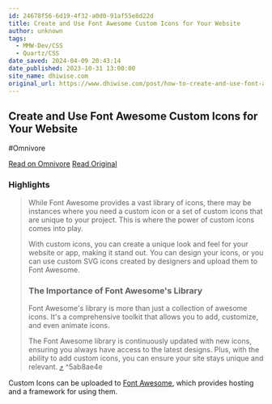 ```yaml
---
id: 24678f56-6d19-4f32-a0d0-91af55e8d22d
title: Create and Use Font Awesome Custom Icons for Your Website
author: unknown
tags:
  - MMW-Dev/CSS
  - Quartz/CSS
date_saved: 2024-04-09 20:43:14
date_published: 2023-10-31 13:00:00
site_name: dhiwise.com
original_url: https://www.dhiwise.com/post/how-to-create-and-use-font-awesome-custom-icons
---
```


## Create and Use Font Awesome Custom Icons for Your Website
#Omnivore

[Read on Omnivore](https://omnivore.app/me/https-www-dhiwise-com-post-how-to-create-and-use-font-awesome-cu-18ec20683c6)
[Read Original](https://www.dhiwise.com/post/how-to-create-and-use-font-awesome-custom-icons)

### Highlights

> While Font Awesome provides a vast library of icons, there may be instances where you need a custom icon or a set of custom icons that are unique to your project. This is where the power of custom icons comes into play.
> 
> With custom icons, you can create a unique look and feel for your website or app, making it stand out. You can design your icons, or you can use custom SVG icons created by designers and upload them to Font Awesome.
> 
> ### **The Importance of Font Awesome's Library**
> 
> Font Awesome's library is more than just a collection of awesome icons. It's a comprehensive toolkit that allows you to add, customize, and even animate icons.
> 
> The Font Awesome library is continuously updated with new icons, ensuring you always have access to the latest designs. Plus, with the ability to add custom icons, you can ensure your site stays unique and relevant. [⤴️](https://omnivore.app/me/https-www-dhiwise-com-post-how-to-create-and-use-font-awesome-cu-18ec20683c6#5ab8ae4e-a251-4afe-b10a-142b07c5afe3)  ^5ab8ae4e

Custom Icons can be uploaded to [Font Awesome](https://fontawesome.com/), which provides hosting and a framework for using them.

